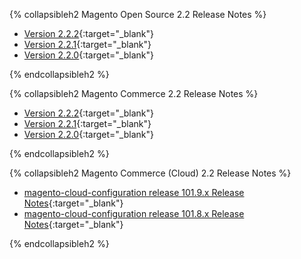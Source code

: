 <div markdown="1">

{% collapsibleh2 Magento Open Source 2.2 Release Notes %}
*	[Version 2.2.2]({{page.baseurl}}release-notes/ReleaseNotes2.2.2CE.html){:target="_blank"}
*	[Version 2.2.1]({{page.baseurl}}release-notes/ReleaseNotes2.2.1CE.html){:target="_blank"}
*	[Version 2.2.0]({{page.baseurl}}release-notes/ReleaseNotes2.2.0CE.html){:target="_blank"}

{% endcollapsibleh2 %}


{% collapsibleh2 Magento Commerce 2.2 Release Notes %}
*	[Version 2.2.2]({{page.baseurl}}release-notes/ReleaseNotes2.2.2EE.html){:target="_blank"}
*	[Version 2.2.1]({{page.baseurl}}release-notes/ReleaseNotes2.2.1EE.html){:target="_blank"}
*	[Version 2.2.0]({{page.baseurl}}release-notes/ReleaseNotes2.2.0EE.html){:target="_blank"}

{% endcollapsibleh2 %}

{% collapsibleh2 Magento Commerce (Cloud) 2.2 Release Notes %}

*	[magento-cloud-configuration release 101.9.x Release Notes]({{page.baseurl}}cloud/release-notes/CloudReleaseNotes101.9.html){:target="_blank"}
*	[magento-cloud-configuration release 101.8.x Release Notes]({{page.baseurl}}cloud/release-notes/CloudReleaseNotes101.8.html){:target="_blank"}

{% endcollapsibleh2 %}
